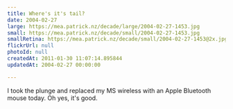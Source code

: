 ```yaml
---
title: Where's it's tail?
date: 2004-02-27
large: https://mea.patrick.nz/decade/large/2004-02-27-1453.jpg
small: https://mea.patrick.nz/decade/small/2004-02-27-1453.jpg
smallRetina: https://mea.patrick.nz/decade/small/2004-02-27-1453@2x.jpg
flickrUrl: null
photoId: null
createdAt: 2011-01-30 11:07:14.895844
updatedAt: 2004-02-27 00:00:00

---
```

I took the plunge and replaced my MS wireless with an Apple Bluetooth mouse today. Oh yes, it's good.
